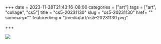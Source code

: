 +++
date = 2023-11-28T21:43:16-08:00
categories = ["art"]
tags = ["art", "collage", "cs5"]
title = "cs5-20231130"
slug = "cs5-20231130"
href= ""
summary=""
featuredimg = "/media/art/cs5-20231130.png"

+++

<img src="/media/art/cs5-20231130.png" />
